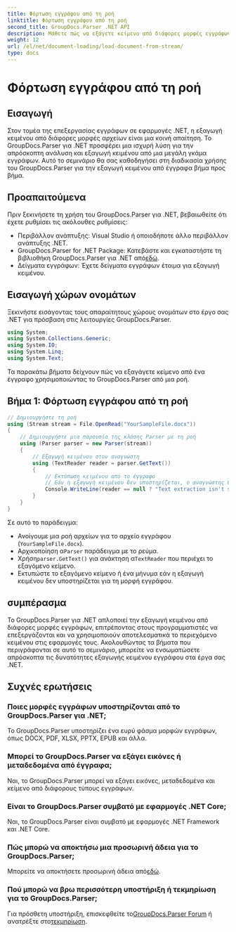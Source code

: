 ```yaml
---
title: Φόρτωση εγγράφου από τη ροή
linktitle: Φόρτωση εγγράφου από τη ροή
second_title: GroupDocs.Parser .NET API
description: Μάθετε πώς να εξάγετε κείμενο από διάφορες μορφές εγγράφων στο .NET χρησιμοποιώντας το GroupDocs.Parser. Οδηγός βήμα προς βήμα με παραδείγματα κώδικα.
weight: 12
url: /el/net/document-loading/load-document-from-stream/
type: docs
---
```

# Φόρτωση εγγράφου από τη ροή

## Εισαγωγή
Στον τομέα της επεξεργασίας εγγράφων σε εφαρμογές .NET, η εξαγωγή κειμένου από διάφορες μορφές αρχείων είναι μια κοινή απαίτηση. Το GroupDocs.Parser για .NET προσφέρει μια ισχυρή λύση για την απρόσκοπτη ανάλυση και εξαγωγή κειμένου από μια μεγάλη γκάμα εγγράφων. Αυτό το σεμινάριο θα σας καθοδηγήσει στη διαδικασία χρήσης του GroupDocs.Parser για την εξαγωγή κειμένου από έγγραφα βήμα προς βήμα.
## Προαπαιτούμενα
Πριν ξεκινήσετε τη χρήση του GroupDocs.Parser για .NET, βεβαιωθείτε ότι έχετε ρυθμίσει τις ακόλουθες ρυθμίσεις:
- Περιβάλλον ανάπτυξης: Visual Studio ή οποιοδήποτε άλλο περιβάλλον ανάπτυξης .NET.
-  GroupDocs.Parser for .NET Package: Κατεβάστε και εγκαταστήστε τη βιβλιοθήκη GroupDocs.Parser για .NET από[εδώ](https://releases.groupdocs.com/parser/net/).
- Δείγματα εγγράφων: Έχετε δείγματα εγγράφων έτοιμα για εξαγωγή κειμένου.
## Εισαγωγή χώρων ονομάτων
Ξεκινήστε εισάγοντας τους απαραίτητους χώρους ονομάτων στο έργο σας .NET για πρόσβαση στις λειτουργίες GroupDocs.Parser.
```csharp
using System;
using System.Collections.Generic;
using System.IO;
using System.Linq;
using System.Text;
```

Τα παρακάτω βήματα δείχνουν πώς να εξαγάγετε κείμενο από ένα έγγραφο χρησιμοποιώντας το GroupDocs.Parser από μια ροή.
## Βήμα 1: Φόρτωση εγγράφου από τη ροή
```csharp
// Δημιουργήστε τη ροή
using (Stream stream = File.OpenRead("YourSampleFile.docx"))
{
    // Δημιουργήστε μια παρουσία της κλάσης Parser με τη ροή
    using (Parser parser = new Parser(stream))
    {
        // Εξαγωγή κειμένου στον αναγνώστη
        using (TextReader reader = parser.GetText())
        {
            // Εκτύπωση κειμένου από το έγγραφο
            // Εάν η εξαγωγή κειμένου δεν υποστηρίζεται, ο αναγνώστης θα είναι μηδενικός
            Console.WriteLine(reader == null ? "Text extraction isn't supported" : reader.ReadToEnd());
        }
    }
}
```
Σε αυτό το παράδειγμα:
- Ανοίγουμε μια ροή αρχείων για το αρχείο εγγράφου (`YourSampleFile.docx`).
-  Αρχικοποίηση α`Parser` παράδειγμα με το ρεύμα.
-  Χρήση`parser.GetText()` για ανάκτηση α`TextReader` που περιέχει το εξαγόμενο κείμενο.
- Εκτυπώστε το εξαγόμενο κείμενο ή ένα μήνυμα εάν η εξαγωγή κειμένου δεν υποστηρίζεται για τη μορφή εγγράφου.
## συμπέρασμα
Το GroupDocs.Parser για .NET απλοποιεί την εξαγωγή κειμένου από διάφορες μορφές εγγράφων, επιτρέποντας στους προγραμματιστές να επεξεργάζονται και να χρησιμοποιούν αποτελεσματικά το περιεχόμενο κειμένου στις εφαρμογές τους. Ακολουθώντας τα βήματα που περιγράφονται σε αυτό το σεμινάριο, μπορείτε να ενσωματώσετε απρόσκοπτα τις δυνατότητες εξαγωγής κειμένου εγγράφου στα έργα σας .NET.

## Συχνές ερωτήσεις
### Ποιες μορφές εγγράφων υποστηρίζονται από το GroupDocs.Parser για .NET;
Το GroupDocs.Parser υποστηρίζει ένα ευρύ φάσμα μορφών εγγράφων, όπως DOCX, PDF, XLSX, PPTX, EPUB και άλλα.
### Μπορεί το GroupDocs.Parser να εξάγει εικόνες ή μεταδεδομένα από έγγραφα;
Ναι, το GroupDocs.Parser μπορεί να εξάγει εικόνες, μεταδεδομένα και κείμενο από διάφορους τύπους εγγράφων.
### Είναι το GroupDocs.Parser συμβατό με εφαρμογές .NET Core;
Ναι, το GroupDocs.Parser είναι συμβατό με εφαρμογές .NET Framework και .NET Core.
### Πώς μπορώ να αποκτήσω μια προσωρινή άδεια για το GroupDocs.Parser;
 Μπορείτε να αποκτήσετε προσωρινή άδεια από[εδώ](https://purchase.groupdocs.com/temporary-license/).
### Πού μπορώ να βρω περισσότερη υποστήριξη ή τεκμηρίωση για το GroupDocs.Parser;
 Για πρόσθετη υποστήριξη, επισκεφθείτε το[GroupDocs.Parser Forum](https://forum.groupdocs.com/c/parser/17) ή ανατρέξτε στο[τεκμηρίωση](https://tutorials.groupdocs.com/parser/net/).
